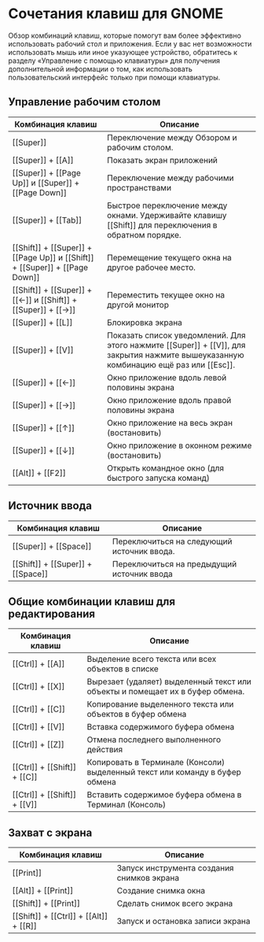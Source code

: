 # Сочетания клавиш для GNOME

Обзор комбинаций клавиш, которые помогут вам более эффективно использовать рабочий стол и приложения. Если у вас нет возможности использовать мышь или иное указующее устройство, обратитесь к разделу «Управление с помощью клавиатуры» для получения дополнительной информации о том, как использовать пользовательский интерфейс только при помощи клавиатуры.

## Управление рабочим столом

| Комбинация клавиш                                                           | Описание                                                                                                                             |
| --------------------------------------------------------------------------- | ------------------------------------------------------------------------------------------------------------------------------------ |
| [[Super]]                                                                   | Переключение между Обзором и рабочим столом.                                                                                         |
| [[Super]] + [[A]]                                                           | Показать экран приложений                                                                                                            |
| [[Super]] + [[Page Up]] и [[Super]] + [[Page Down]]                         | Переключение между рабочими пространствами                                                                                           |
| [[Super]] + [[Tab]]                                                         | Быстрое переключение между окнами. Удерживайте клавишу [[Shift]] для переключения в обратном порядке.                                |
| [[Shift]] + [[Super]] + [[Page Up]] и [[Shift]] + [[Super]] + [[Page Down]] | Перемещение текущего окна на другое рабочее место.                                                                                   |
| [[Shift]] + [[Super]] + [[←]] и [[Shift]] + [[Super]] + [[→]]               | Переместить текущее окно на другой монитор                                                                                           |
| [[Super]] + [[L]]                                                           | Блокировка экрана                                                                                                                    |
| [[Super]] + [[V]]                                                           | Показать список уведомлений. Для этого нажмите [[Super]] + [[V]], для закрытия нажмите вышеуказанную комбинацию ещё раз или [[Esc]]. |
| [[Super]] + [[←]]                                                           | Окно приложение вдоль левой половины экрана                                                                                          |
| [[Super]] + [[→]]                                                           | Окно приложение вдоль правой половины экрана                                                                                         |
| [[Super]] + [[↑]]                                                           | Окно приложение на весь экран (востановить)                                                                                          |
| [[Super]] + [[↓]]                                                           | Окно приложение в оконном режиме (востановить)                                                                                       |
| [[Alt]] + [[F2]]                                                            | Открыть командное окно (для быстрого запуска команд)                                                                                 |

## Источник ввода

| Комбинация клавиш                 | Описание                                   |
| --------------------------------- | ------------------------------------------ |
| [[Super]] + [[Space]]             | Переключиться на следующий источник ввода. |
| [[Shift]] + [[Super]] + [[Space]] | Переключиться на предыдущий источник ввода |

## Общие комбинации клавиш для редактирования

| Комбинация клавиш            | Описание                                                                      |
| ---------------------------- | ----------------------------------------------------------------------------- |
| [[Ctrl]] + [[A]]             | Выделение всего текста или всех объектов в списке                             |
| [[Ctrl]] + [[X]]             | Вырезает (удаляет) выделенный текст или объекты и помещает их в буфер обмена. |
| [[Ctrl]] + [[C]]             | Копирование выделенного текста или объектов в буфер обмена                    |
| [[Ctrl]] + [[V]]             | Вставка содержимого буфера обмена                                             |
| [[Ctrl]] + [[Z]]             | Отмена последнего выполненного действия                                       |
| [[Ctrl]] + [[Shift]] + [[C]] | Копировать в Терминале (Консоли) выделенный текст или команду в буфер обмена  |
| [[Ctrl]] + [[Shift]] + [[V]] | Вставить содержимое буфера обмена в Терминал (Консоль)                        |

## Захват с экрана

| Комбинация клавиш                      | Описание                                   |
| -------------------------------------- | ------------------------------------------ |
| [[Print]]                              | Запуск инструмента создания снимков экрана |
| [[Alt]] + [[Print]]                    | Создание снимка окна                       |
| [[Shift]] + [[Print]]                  | Сделать снимок всего экрана                |
| [[Shift]] + [[Ctrl]] + [[Alt]] + [[R]] | Запуск и остановка записи экрана           |
